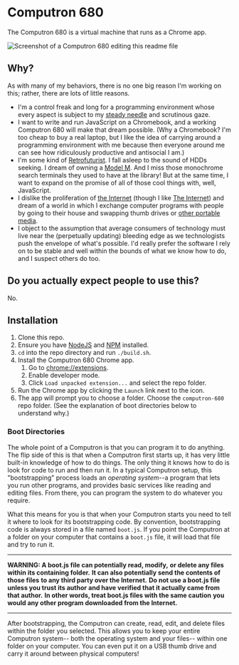 # Computron 680

The Computron 680 is a virtual machine that runs as a Chrome app.

![Screenshot of a Computron 680 editing this readme file](https://cdn.rawgit.com/benchristel/computron-680/22b593cf/screenshot.png)

## Why?

As with many of my behaviors, there is no one big reason I'm working on this; rather, there are lots of little reasons.

- I'm a control freak and long for a programming environment whose every aspect is subject to my [steady needle](https://xkcd.com/378/) and scrutinous gaze.
- I want to write and run JavaScript on a Chromebook, and a working Computron 680 will make that dream possible. (Why a Chromebook? I'm too cheap to buy a real laptop, but I like the idea of carrying around a programming environment with me because then everyone around me can see how ridiculously productive and antisocial I am.)
- I'm some kind of [Retrofuturist](https://en.wikipedia.org/wiki/Retrofuturism). I fall asleep to the sound of HDDs seeking. I dream of owning a [Model M](https://en.wikipedia.org/wiki/Model_M_keyboard). And I miss those monochrome search terminals they used to have at the library! But at the same time, I want to expand on the promise of all of those cool things with, well, JavaScript.
- I dislike the proliferation of [the Internet](https://en.wikipedia.org/wiki/Internet) (though I like [The Internet](http://www.npr.org/2015/08/16/432216332/a-band-called-the-internet-preaching-ego-death)) and dream of a world in which I exchange computer programs with people by going to their house and swapping thumb drives or [other portable media](https://en.wikipedia.org/wiki/Floppy_disk).
- I object to the assumption that average consumers of technology must live near the (perpetually updating) bleeding edge as we technologists push the envelope of what's possible. I'd really prefer the software I rely on to be stable and well within the bounds of what we know how to do, and I suspect others do too.

## Do you actually expect people to use this?

No.

## Installation

1. Clone this repo.
1. Ensure you have [NodeJS](https://nodejs.org/) and [NPM](https://www.npmjs.com/) installed.
1. `cd` into the repo directory and run `./build.sh`.
1. Install the Computron 680 Chrome app.
   1. Go to [chrome://extensions](chrome://extensions).
   1. Enable developer mode.
   1. Click `Load unpacked extension...` and select the repo folder.
1. Run the Chrome app by clicking the `Launch` link next to the icon.
1. The app will prompt you to choose a folder.
   Choose the `computron-680` repo folder.
   (See the explanation of boot directories below to understand why.)

### Boot Directories

The whole point of a Computron is that you can program it to do anything.
The flip side of this is that when a Computron first starts up,
it has very little built-in knowledge of how to do things.
The only thing it knows how to do is look for code to run and then run it.
In a typical Computron setup, this "bootstrapping" process
loads an _operating system_--a program that lets you run other
programs, and provides basic services like reading and editing files.
From there, you can program the system to do whatever you require.

What this means for you is that when your Computron starts
you need to tell it where to look for its bootstrapping code.
By convention, bootstrapping code is always stored in
a file named `boot.js`.
If you point the Computron at a folder on your computer that
contains a `boot.js` file,
it will load that file and try to run it.

---

**WARNING: A boot.js file can potentially read, modify,**
**or delete any files within its containing folder.**
**It can also potentially send the contents of those files**
**to any third party over the Internet.**
**Do not use a boot.js file unless you trust its author**
**and have verified that it actually came from that author.**
**In other words, treat boot.js files with the same caution**
**you would any other program downloaded from the Internet.**

---

After bootstrapping, the Computron can create, read, edit,
and delete files within the folder you selected.
This allows you to keep your entire Computron system--
both the operating system and your files--
within one folder on your computer.
You can even put it on a USB thumb drive and carry
it around between physical computers!
